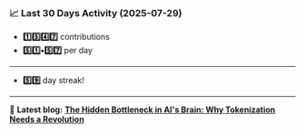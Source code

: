<!--START_STATS-->
### 📈 Last 30 Days Activity (2025-07-29)  
- **1️⃣5️⃣4️⃣7️⃣** contributions  
- **5️⃣1️⃣•5️⃣7️⃣** per day
---
- **5️⃣9️⃣** day streak!
---
📝 **Latest blog:** [**The Hidden Bottleneck in AI's Brain: Why Tokenization Needs a Revolution**](https://andriak.com/blog/tokenization-revolution)
<!--END_STATS-->
